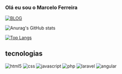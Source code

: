 ### Olá eu sou o Marcelo Ferreira

[![BLOG](https://img.shields.io/badge/LinkedIn-0077B5?style=for-the-badge&logo=linkedin&logoColor=white
)](https://www.linkedin.com/in/marcelo-ferreira-a2a54ba2/)


![Anurag's GitHub stats](https://github-readme-stats.vercel.app/api?username=marceloferreiraprogramador&show_icons=true&theme=radical)

[![Top Langs](https://github-readme-stats.vercel.app/api/top-langs/?username=marceloferreiraprogramador&langs_count=8)](https://github.com/anuraghazra/github-readme-stats)


## tecnologias 

<div style="display=inline_block">
  <img align="center" alt="html5" src="https://img.shields.io/badge/HTML-239120?style=for-the-badge&logo=html5&logoColor=white" />
  <img align="center" alt="css" src="https://img.shields.io/badge/CSS-239120?&style=for-the-badge&logo=css3&logoColor=white" />
  <img align="center" alt="javascript" src="[https://img.shields.io/badge/HTML-239120?style=for-the-badge&logo=html5&logoColor=white]           (https://img.shields.io/badge/JavaScript-F7DF1E?style=for-the-badge&logo=javascript&logoColor=black)" />
  <img align="center" alt="php" src="[https://img.shields.io/badge/HTML-239120?style=for-the-badge&logo=html5&logoColor=white](https://img.shields.io/badge/PHP-777BB4?style=for-the-badge&logo=php&logoColor=white)" />
  <img align="center" alt="laravel" src="[https://img.shields.io/badge/HTML-239120?style=for-the-badge&logo=html5&logoColor=white](https://img.shields.io/badge/Laravel-FF2D20?style=for-the-badge&logo=laravel&logoColor=white)" />
  <img align="center" alt="angular" src="[https://img.shields.io/badge/HTML-239120?style=for-the-badge&logo=html5&logoColor=white](https://img.shields.io/badge/Angular-DD0031?style=for-the-badge&logo=angular&logoColor=white)" />
</div>
